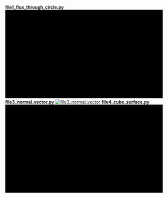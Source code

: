 **file1_flux_through_circle.py**
![file1_flux_through_circle](file1_flux_through_circle.gif)
**file3_normal_vector.py**
![file3_normal_vector](file3_normal_vector.gif)
**file4_cube_surface.py**
![file4_cube_surface](file4_cube_surface.gif)
